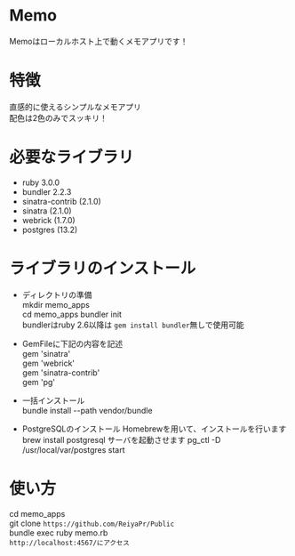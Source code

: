 
# Memo
Memoはローカルホスト上で動くメモアプリです！ 

# 特徴
直感的に使えるシンプルなメモアプリ  
配色は2色のみでスッキリ！

# 必要なライブラリ
* ruby 3.0.0
* bundler 2.2.3 
* sinatra-contrib (2.1.0)
* sinatra (2.1.0)
* webrick (1.7.0)
* postgres (13.2)
 
# ライブラリのインストール
- ディレクトリの準備  
mkdir memo_apps  
cd memo_apps
bundler init  
bundlerはruby 2.6以降は `gem install bundler`無しで使用可能  

- GemFileに下記の内容を記述  
gem 'sinatra'  
gem 'webrick'  
gem 'sinatra-contrib'  
gem 'pg'

- 一括インストール  
bundle install --path vendor/bundle 

- PostgreSQLのインストール 
Homebrewを用いて、インストールを行います 
brew install postgresql 
サーバを起動させます 
pg_ctl -D /usr/local/var/postgres start 

# 使い方
cd memo_apps  
git clone `https://github.com/ReiyaPr/Public`  
bundle exec ruby memo.rb  
`http://localhost:4567/にアクセス`  
```
